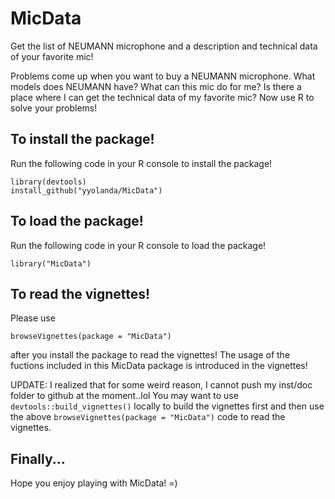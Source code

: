 MicData
=======

Get the list of NEUMANN microphone and a description and technical data of your favorite mic!

Problems come up when you want to buy a NEUMANN microphone. 
What models does NEUMANN have? 
What can this mic do for me? 
Is there a place where I can get the technical data of my favorite mic? 
Now use R to solve your problems!


## To install the package!

Run the following code in your R console to install the package!
```
library(devtools)
install_github("yyolanda/MicData")
```


## To load the package!

Run the following code in your R console to load the package!
```
library("MicData")
```

## To read the vignettes!

Please use 
```
browseVignettes(package = "MicData")
``` 
after you install the package to read the vignettes!
The usage of the fuctions included in this MicData package is introduced in the vignettes!

UPDATE: I realized that for some weird reason, I cannot push my inst/doc folder to github at the moment..lol You may want to use ```devtools::build_vignettes()``` locally to build the vignettes first and then use the above ```browseVignettes(package = "MicData")``` code to read the vignettes.

## Finally...

Hope you enjoy playing with MicData! =)

